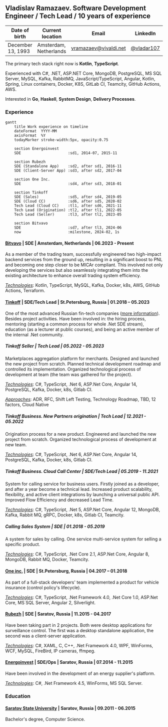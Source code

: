 ## Vladislav Ramazaev. Software Development Engineer / Tech Lead / 10 years of experience

| Date of birth | Current location | Email | LinkedIn | Telegram | GitHub |
| --- | --- | --- | --- | --- | --- |
|December 13, 1993 | Amsterdam, Netherlands | [vramazaev@vivaldi.net](vramazaev@vivaldi.net) | [@vladar107](https://www.linkedin.com/in/vladar107/?locale=en_US) | [@vladar107](https://t.me/vladar107) | [@vladar107](https://github.com/vladar107)

The primary tech stack right now is **Kotlin**, **TypeScript**.

Experienced with C#, .NET, ASP.NET Core, MongoDB, PostgreSQL, MS SQL Server, MySQL, Kafka, RabbitMQ, JavaScript/TypeScript, Angular, Kotlin, Spring, Linux containers, Docker, K8S, GitLab CI, Teamcity, GitHub Actions, AWS.

Interested in **Go**, **Haskell**, **System Design**, **Delivery Processes**.

### Experience
```mermaid
gantt
    title Work experience on timeline
    dateFormat  YYYY-MM
    axisFormat  %Y
    todayMarker stroke-width:5px, opacity:0.75
    
    section Energoinvest
    SDE                     :sd1, 2014-07, 2015-11
    
    section Rubezh
    SDE (Standalone App)    :sd2, after sd1, 2016-11
    SDE (Client-Server App) :sd3, after sd2, 2017-04
    
    section One Inc.
    SDE                     :sd4, after sd3, 2018-01
    
    section Tinkoff
    SDE (Sales)             :sd5, after sd4, 2019-05
    SDE (Cloud CC)          :sd6, after sd5, 2020-02
    Tech Lead (Cloud CC)    :tl1, after sd6, 2021-11
    Tech Lead (Origination) :tl2, after tl1, 2022-05
    Tech Lead (Seller)      :tl3, after tl2, 2023-05

    section Bitvavo
    SDE                     :sd7, after tl3, 2024-06
    now                     :milestone, 2024-02, 1s
```

#### [Bitvavo](https://bitvavo.com/en) | SDE | Amsterdam, Netherlands | 06.2023 - Present
As a member of the trading team, successfully engineered two high-impact backend services from the ground up, resulting in a significant boost to PNL and becoming one step closer to be MICAr compliant. This involved not only developing the services but also seamlessly integrating them into the existing architecture to enhance overall trading system efficiency.

<u>_Technologies_</u>: Kotlin, TypeScript, MySQL, Kafka, Docker, k8s, AWS, GitHub Actions, Terraform.

#### [Tinkoff](https://www.tinkoff.ru) | SDE/Tech Lead | St.Petersburg, Russia | 01.2018 – 05.2023
One of the most advanced Russian fin-tech companies ([more information](https://www.tinkoffgroup.com/company-info/summary/)). Besides project activities. Have been involved in: the hiring process, mentoring (starting a common process for whole .Net SDE stream), education (as a lecturer at public courses), and being an active member of the internal .Net community.

##### **Tinkoff Seller** | Tech Lead | 05.2022 - 05.2023
 Marketplaces aggregation platform for merchants. Designed and launched the new project from scratch. Planned technical development roadmap and controlled its implementation. Organized technological process of development at team (the team was gathered for the project). 

<u>_Technologies_</u>: C#, TypeScript, .Net 6, ASP.Net Core, Angular 14, PostgreSQL, Kafka, Docker, k8s, Gitlab CI.

<u>_Approaches_</u>: ADR, RFC, Shift Left Testing, Technology Roadmap, TBD, 12 factors, Cloud Native

##### **Tinkoff Business. New Partners origination** | Tech Lead | 12.2021 - 05.2022
Origination process for a new product. Engineered and launched the new project from scratch. Organized technological process of development at new team.

<u>_Technologies_</u>: C#, TypeScript, .Net 6, ASP.Net Core, Angular 14, PostgreSQL, Kafka, Docker, k8s, Gitlab CI.

##### **Tinkoff Business. Cloud Call Center** | SDE/Tech Lead | 05.2019 - 11.2021
System for calling service for business users. Firstly joined as a developer, and after a year become a technical lead. Increased product scalability, flexibility, and active client integrations by launching a universal public API. Improved Flow Efficiency and decreased Lead Time. 

<u>_Technologies_</u>: C#, TypeScript, .Net 5, ASP.Net Core, Angular 12, MongoDB, Kafka, Rabbit MQ, gRPC, Docker, k8s, Gitlab CI, Teamcity.

##### **Calling Sales System** | SDE | 01.2018 - 05.2019
A system for sales by calling. One service multi-service system for selling a specific product. 

<u>_Technologies_</u>: C#, TypeScript, .Net Core 2.1, ASP.Net Core, Angular 8, MongoDB, Rabbit MQ, Docker, Teamcity.

#### [One inc.](https://www.oneinc.com/) | SDE | St.Petersburg, Russia | 04.2017 – 01.2018
As part of a full-stack developers' team implemented a product for vehicle insurance (control policy's lifecycle). 

<u>_Technologies_</u>: C#, TypeScript, .Net Framework 4.0, .Net Core 1.0, ASP.Net Core, MS SQL Server, Angular 2, Silverlight.

#### [Rubezh](https://rubezh.com/) | SDE | Saratov, Russia | 11.2015 - 04.2017
Have been taking part in 2 projects. Both were desktop applications for surveillance control. The first was a desktop standalone application, the second was a client-server application.

<u>_Technologies_</u>: C#, XAML, C, C++, .Net Framework 4.0, WPF, WinForms, WCF, MySQL, FireBird, IP cameras, ffmpeg.

#### [Energoinvest](http://www.energoin.ru/) | SDE/Ops | Saratov, Russia | 07.2014 - 11.2015
Have been involved in the development of an energy supplier's platform. 

<u>_Technologies_</u>: C#, .Net Framework 4.5, WinForms, MS SQL Server.

### Education
#### [Saratov State University](https://www.sgu.ru/en) | Saratov, Russia | 09.2011 - 06.2015
Bachelor's degree, Computer Science.
